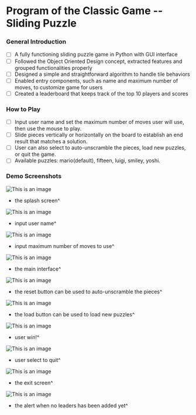 # Program of the Classic Game -- Sliding Puzzle

### General Introduction
- [ ] A fully functioning sliding puzzle game in Python with GUI interface
- [ ] Followed the Object Oriented Design concept, extracted features and grouped functionalities properly 
- [ ] Designed a simple and straightforward algorithm to handle tile behaviors
- [ ] Enabled entry components, such as name and maximum number of moves, to customize game for users
- [ ] Created a leaderboard that keeps track of the top 10 players and scores

### How to Play
- [ ] Input user name and set the maximum number of moves user will use, then use the mouse to play.
- [ ] Slide pieces vertically or horizontally on the board to establish an end result that matches a solution.
- [ ] User can also select to auto-unscramble the pieces, load new puzzles, or quit the game.
- [ ] Available puzzles: mario(default), fifteen, luigi, smiley, yoshi.

### Demo Screenshots

![This is an image](demo_screenshots/splash_screen.png)
- the splash screen^

![This is an image](demo_screenshots/input_name.png)
- input user name^

![This is an image](demo_screenshots/input_number.png)
- input maximum number of moves to use^

![This is an image](demo_screenshots/main_interface.png)
- the main interface^

![This is an image](demo_screenshots/reset_button.png)
- the reset button can be used to auto-unscramble the pieces^

![This is an image](demo_screenshots/load_more.png)
- the load button can be used to load new puzzles^

![This is an image](demo_screenshots/user_win.png)
- user win!^

![This is an image](demo_screenshots/user_quit.png)
- user select to quit^

![This is an image](demo_screenshots/exit_screen.png)
- the exit screen^

![This is an image](demo_screenshots/error_alert.png)
- the alert when no leaders has been added yet^
